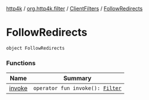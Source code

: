 [http4k](../../../index.md) / [org.http4k.filter](../../index.md) / [ClientFilters](../index.md) / [FollowRedirects](./index.md)

# FollowRedirects

`object FollowRedirects`

### Functions

| Name | Summary |
|---|---|
| [invoke](invoke.md) | `operator fun invoke(): `[`Filter`](../../../org.http4k.core/-filter.md) |
